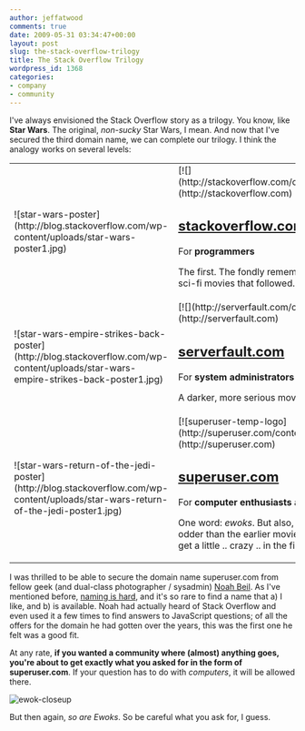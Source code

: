 ```yaml
---
author: jeffatwood
comments: true
date: 2009-05-31 03:34:47+00:00
layout: post
slug: the-stack-overflow-trilogy
title: The Stack Overflow Trilogy
wordpress_id: 1368
categories:
- company
- community
---
```



I've always envisioned the Stack Overflow story as a trilogy. You know, like **Star Wars**. The original, _non-sucky_ Star Wars, I mean. And now that I've secured the third domain name, we can complete our trilogy. I think the analogy works on several levels:



<table >
<tr >

<td >![star-wars-poster](http://blog.stackoverflow.com/wp-content/uploads/star-wars-poster1.jpg)

<td style="padding-left:10px;" valign="top" >
[![](http://stackoverflow.com/content/stackoverflow/img/logo.png)](http://stackoverflow.com)  



## [stackoverflow.com](http://stackoverflow.com)




For **programmers**




The first. The fondly remembered classic. A model for so many sci-fi movies that followed.


</tr>
<tr >

<td >![star-wars-empire-strikes-back-poster](http://blog.stackoverflow.com/wp-content/uploads/star-wars-empire-strikes-back-poster1.jpg)

<td style="padding-left:10px;" valign="top" >
[![](http://serverfault.com/content/serverfault/img/logo.png)](http://serverfault.com)  



## [serverfault.com](http://serverfault.com)




For **system administrators** and **desktop support professionals**




A darker, more serious movie. Some say the best in the series.


</tr>
<tr >

<td >![star-wars-return-of-the-jedi-poster](http://blog.stackoverflow.com/wp-content/uploads/star-wars-return-of-the-jedi-poster1.jpg)

<td style="padding-left:10px;" valign="top" >
[![superuser-temp-logo](http://superuser.com/content/superuser/img/logo.png)](http://superuser.com)  



## [superuser.com](http://superuser.com)




For **computer enthusiasts** and **power users**




One word: _ewoks_. But also, Leia in a bikini. Still canon, but little odder than the earlier movies. In other words, things are going to get a little .. crazy .. in the finale.


</tr>
</table>



I was thrilled to be able to secure the domain name superuser.com from fellow geek (and dual-class photographer / sysadmin) [Noah Beil](http://www.noahbeil.com/). As I've mentioned before, [naming is hard](http://blog.stackoverflow.com/2009/03/it-stack-overflow-update-naming-is-hard/), and it's so rare to find a name that a) I like, and b) is available. Noah had actually heard of Stack Overflow and even used it a few times to find answers to JavaScript questions; of all the offers for the domain he had gotten over the years, this was the first one he felt was a good fit. 



At any rate, **if you wanted a community where (almost) anything goes, you're about to get exactly what you asked for in the form of superuser.com**. If your question has to do with _computers_, it will be allowed there.



![ewok-closeup](http://blog.stackoverflow.com/wp-content/uploads/ewok-closeup.jpg)



But then again, _so are Ewoks_. So be careful what you ask for, I guess.

